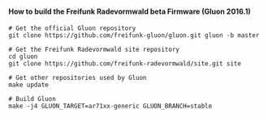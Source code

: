 #### How to build the Freifunk Radevormwald beta Firmware (Gluon 2016.1)
    
    # Get the official Gluon repository
    git clone https://github.com/freifunk-gluon/gluon.git gluon -b master
    
    # Get the Freifunk Radevormwald site repository
    cd gluon
    git clone https://github.com/freifunk-radevormwald/site.git site
    
    # Get other repositories used by Gluon
    make update
    
    # Build Gluon
    make -j4 GLUON_TARGET=ar71xx-generic GLUON_BRANCH=stable
